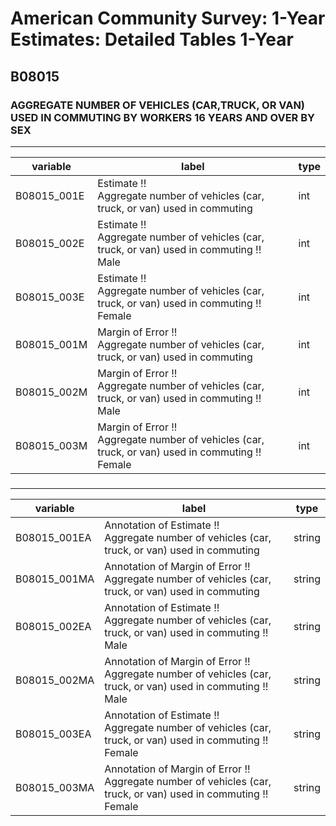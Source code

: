 # American Community Survey: 1-Year Estimates: Detailed Tables 1-Year

## B08015

### AGGREGATE NUMBER OF VEHICLES (CAR,TRUCK, OR VAN) USED IN COMMUTING BY WORKERS 16 YEARS AND OVER BY SEX

___

| variable | label | type |
| ----- | ----- | ----- |
| B08015_001E | Estimate !!<br>Aggregate number of vehicles (car, truck, or van) used in commuting | int |
| B08015_002E | Estimate !!<br>Aggregate number of vehicles (car, truck, or van) used in commuting !!<br>Male | int |
| B08015_003E | Estimate !!<br>Aggregate number of vehicles (car, truck, or van) used in commuting !!<br>Female | int |
| B08015_001M | Margin of Error !!<br>Aggregate number of vehicles (car, truck, or van) used in commuting | int |
| B08015_002M | Margin of Error !!<br>Aggregate number of vehicles (car, truck, or van) used in commuting !!<br>Male | int |
| B08015_003M | Margin of Error !!<br>Aggregate number of vehicles (car, truck, or van) used in commuting !!<br>Female | int |
### 

___

| variable | label | type |
| ----- | ----- | ----- |
| B08015_001EA | Annotation of Estimate !!<br>Aggregate number of vehicles (car, truck, or van) used in commuting | string |
| B08015_001MA | Annotation of Margin of Error !!<br>Aggregate number of vehicles (car, truck, or van) used in commuting | string |
| B08015_002EA | Annotation of Estimate !!<br>Aggregate number of vehicles (car, truck, or van) used in commuting !!<br>Male | string |
| B08015_002MA | Annotation of Margin of Error !!<br>Aggregate number of vehicles (car, truck, or van) used in commuting !!<br>Male | string |
| B08015_003EA | Annotation of Estimate !!<br>Aggregate number of vehicles (car, truck, or van) used in commuting !!<br>Female | string |
| B08015_003MA | Annotation of Margin of Error !!<br>Aggregate number of vehicles (car, truck, or van) used in commuting !!<br>Female | string |

